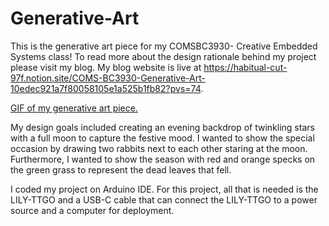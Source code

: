 # Generative-Art
This is the generative art piece for my COMSBC3930- Creative Embedded Systems class! To read more about the design rationale behind my project please visit my blog. My blog website is live at https://habitual-cut-97f.notion.site/COMS-BC3930-Generative-Art-10edec921a7f80058105e1a525b1fb82?pvs=74. 

[GIF of my generative art piece.](/gif/rabbit.gif)

My design goals included creating an evening backdrop of twinkling stars with a full moon to capture the festive mood. I wanted to show the special occasion by drawing two rabbits next to each other staring at the moon. Furthermore, I wanted to show the season with red and orange specks on the green grass to represent the dead leaves that fell.

I coded my project on Arduino IDE. For this project, all that is needed is the LILY-TTGO and a USB-C cable that can connect the LILY-TTGO to a power source and a computer for deployment.
